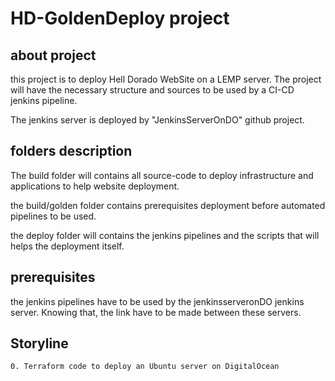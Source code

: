 # HD-GoldenDeploy project

## about project

this project is to deploy Hell Dorado WebSite on a LEMP server.
The project will have the necessary structure and sources to be used by a CI-CD 
jenkins pipeline.

The jenkins server is deployed by "JenkinsServerOnDO" github project.

## folders description

The build folder will contains all source-code to deploy infrastructure and applications to help website deployment.

the build/golden folder contains prerequisites deployment before automated pipelines to be used.

the deploy folder will contains the jenkins pipelines and the scripts that will helps the deployment itself.

## prerequisites

the jenkins pipelines have to be used by the jenkinsserveronDO jenkins server.
Knowing that, the link have to be made between these servers.

## Storyline

    0. Terraform code to deploy an Ubuntu server on DigitalOcean
